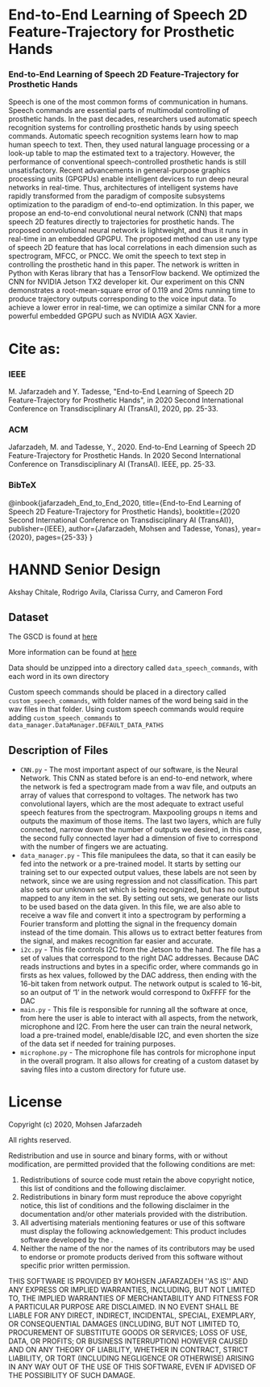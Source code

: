 # End-to-End Learning of Speech 2D Feature-Trajectory for Prosthetic Hands

### End-to-End Learning of Speech 2D Feature-Trajectory for Prosthetic Hands


Speech is one of the most common forms of communication in humans. Speech commands are essential parts of multimodal controlling of prosthetic hands. In the past decades, researchers used automatic speech recognition systems for controlling prosthetic hands by using speech commands. Automatic speech recognition systems learn how to map human speech to text. Then, they used natural language processing or a look-up table to map the estimated text to a trajectory. However, the performance of conventional speech-controlled prosthetic hands is still unsatisfactory. Recent advancements in general-purpose graphics processing units (GPGPUs) enable intelligent devices to run deep neural networks in real-time. Thus, architectures of intelligent systems have rapidly transformed from the paradigm of composite subsystems optimization to the paradigm of end-to-end optimization. In this paper, we propose an end-to-end convolutional neural network (CNN) that maps speech 2D features directly to trajectories for prosthetic hands. The proposed convolutional neural network is lightweight, and thus it runs in real-time in an embedded GPGPU. The proposed method can use any type of speech 2D feature that has local correlations in each dimension such as spectrogram, MFCC, or PNCC. We omit the speech to text step in controlling the prosthetic hand in this paper. The network is written in Python with Keras library that has a TensorFlow backend. We optimized the CNN for NVIDIA Jetson TX2 developer kit. Our experiment on this CNN demonstrates a root-mean-square error of 0.119 and 20ms running time to produce trajectory outputs corresponding to the voice input data. To achieve a lower error in real-time, we can optimize a similar CNN for a more powerful embedded GPGPU such as NVIDIA AGX Xavier. 



# Cite as:


### IEEE

M. Jafarzadeh and Y. Tadesse, "End-to-End Learning of Speech 2D Feature-Trajectory for Prosthetic Hands", in 2020 Second International Conference on Transdisciplinary AI (TransAI), 2020, pp. 25-33.



### ACM

Jafarzadeh, M. and Tadesse, Y., 2020. End-to-End Learning of Speech 2D Feature-Trajectory for Prosthetic Hands. In 2020 Second International Conference on Transdisciplinary AI (TransAI). IEEE, pp. 25-33.



### BibTeX

@inbook{jafarzadeh_End_to_End_2020,
title={End-to-End Learning of Speech 2D Feature-Trajectory for Prosthetic Hands},
booktitle={2020 Second International Conference on Transdisciplinary AI (TransAI)},
publisher={IEEE},
author={Jafarzadeh, Mohsen and Tadesse, Yonas},
year={2020},
pages={25-33}
}





# HANND Senior Design
Akshay Chitale, Rodrigo Avila, Clarissa Curry, and Cameron Ford

## Dataset
The GSCD is found at [here](https://storage.cloud.google.com/download.tensorflow.org/data/speech_commands_v0.02.tar.gz)

More information can be found at [here](https://arxiv.org/abs/1804.03209)

Data should be unzipped into a directory called `data_speech_commands`, with each word in its own directory

Custom speech commands should be placed in a directory called `custom_speech_commands`, with folder names of the word being said in the wav files in that folder. Using custom speech commands would require adding `custom_speech_commands` to `data_manager.DataManager.DEFAULT_DATA_PATHS`

## Description of Files
- `CNN.py` - The most important aspect of our software, is the Neural Network. This CNN as stated before is an end-to-end network, where the network is fed a spectrogram made from a wav file, and outputs an array of values that correspond to voltages. The network has two convolutional layers, which are the most adequate to extract useful speech features from the spectrogram. Maxpooling groups n items and outputs the maximum of those items. The last two layers, which are fully connected, narrow down the number of outputs we desired, in this case, the second fully connected layer had a dimension of five to correspond with the number of fingers we are actuating.  
- `data_manager.py` - This file manipulees the data, so that it can easily be fed into the network or a pre-trained model. It starts by setting our training set to our expected output values, these labels are not seen by network, since we are using regression and not classification. This part also sets our unknown set which is being recognized, but has no output mapped to any item in the set. By setting out sets, we generate our lists to be used based on the data given.  In this file, we are also able to receive a wav file and convert it into a spectrogram by performing a Fourier transform and plotting the signal in the frequency domain instead of the time domain. This allows us to extract better features from the signal, and makes recognition far easier and accurate. 
- `i2c.py` - This file controls I2C from the Jetson to the hand. The file has a set of values that correspond to the right DAC addresses. Because DAC reads instructions and bytes in a specific order, where commands go in firsts as hex values, followed by the DAC address, then ending with the 16-bit taken from network output. The network output is scaled to 16-bit, so an output of ‘1’ in the network would correspond to 0xFFFF for the DAC 
- `main.py` - This file is responsible for running all the software at once, from here the user is able to interact with all aspects, from the network, microphone and I2C. From here the user can train the neural network, load a pre-trained model, enable/disable I2C, and even shorten the size of the data set if needed for training purposes. 
- `microphone.py` - The microphone file has controls for microphone input in the overall program. It also allows for creating of a custom dataset by saving files into a custom directory for future use.  


# License 

Copyright (c) 2020, Mohsen Jafarzadeh

All rights reserved.

Redistribution and use in source and binary forms, with or without
modification, are permitted provided that the following conditions are met:
1. Redistributions of source code must retain the above copyright notice, this list of conditions and the following disclaimer.
2. Redistributions in binary form must reproduce the above copyright notice, this list of conditions and the following disclaimer in the documentation and/or other materials provided with the distribution.
3. All advertising materials mentioning features or use of this software must display the following acknowledgement: This product includes software developed by the <organization>.
4. Neither the name of the <organization> nor the names of its contributors may be used to endorse or promote products derived from this software without specific prior written permission.

THIS SOFTWARE IS PROVIDED BY MOHSEN JAFARZADEH ''AS IS'' AND ANY EXPRESS OR IMPLIED WARRANTIES, INCLUDING, BUT NOT LIMITED TO, THE IMPLIED WARRANTIES OF MERCHANTABILITY AND FITNESS FOR A PARTICULAR PURPOSE ARE DISCLAIMED. IN NO EVENT SHALL <COPYRIGHT HOLDER> BE LIABLE FOR ANY DIRECT, INDIRECT, INCIDENTAL, SPECIAL, EXEMPLARY, OR CONSEQUENTIAL DAMAGES (INCLUDING, BUT NOT LIMITED TO, PROCUREMENT OF SUBSTITUTE GOODS OR SERVICES; LOSS OF USE, DATA, OR PROFITS; OR BUSINESS INTERRUPTION) HOWEVER CAUSED AND ON ANY THEORY OF LIABILITY, WHETHER IN CONTRACT, STRICT LIABILITY, OR TORT (INCLUDING NEGLIGENCE OR OTHERWISE) ARISING IN ANY WAY OUT OF THE USE OF THIS
SOFTWARE, EVEN IF ADVISED OF THE POSSIBILITY OF SUCH DAMAGE.


